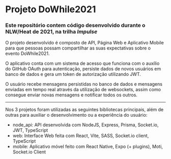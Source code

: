 # Projeto DoWhile2021

### Este repositório contem código desenvolvido durante o NLW/Heat de 2021, na trilha _Impulse_
O projeto desenvolvido é composto de API, Página Web e Aplicativo Mobile para que pessoas possam compartilhar as suas expectativas sobre o evento DoWhile2021.

O aplicativo conta com um sistema de acesso que funciona com o auxílio do GitHub OAuth para autenticação, persiste dados de novos usuários em banco de dados e gera um token de autorização utilizando JWT.

O usuário recebe mensagens persistidas no banco de dados e mensagens enviadas em tempo real através da utilização de websockets, assim como consegue enviar novas mensagens e notificar todos os outros.

----

Nos 3 projetos foram utilizadas as seguintes bibliotecas principais, além de outras para auxiliar o desenvolvimento ou a experiência do usuário:
- node_api: API desenvolvida com NodeJS, Express, Prisma, Socket.io, JWT, TypeScript
- web: Interface Web feita com React, Vite, SASS, Socket.io client, TypeScript
- mobile: Aplicativo móvel feito com React Native, Expo (+ plugins), Moti, Socket.io Client